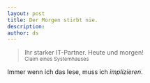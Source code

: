 ```yaml
---
layout: post
title: Der Morgen stirbt nie.
description:
author: ds
---
```



> Ihr starker IT-Partner. Heute und morgen!  
> <small>Claim eines Systemhauses</small>

Immer wenn ich das lese, muss ich *implizieren*.


